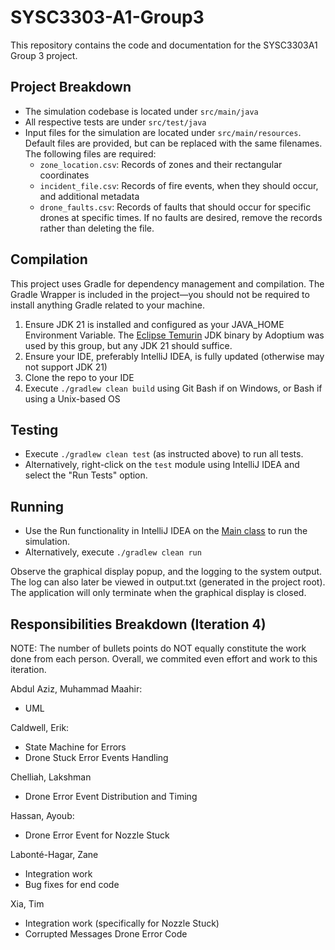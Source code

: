 # SYSC3303-A1-Group3
This repository contains the code and documentation for the SYSC3303A1 Group 3 project.

## Project Breakdown
- The simulation codebase is located under `src/main/java`
- All respective tests are under `src/test/java`
- Input files for the simulation are located under `src/main/resources`. Default files are provided, but can be replaced with the same filenames. The following files are required:
  - `zone_location.csv`: Records of zones and their rectangular coordinates
  - `incident_file.csv`: Records of fire events, when they should occur, and additional metadata
  - `drone_faults.csv`: Records of faults that should occur for specific drones at specific times. If no faults are desired, remove the records rather than deleting the file.

## Compilation
This project uses Gradle for dependency management and compilation. The Gradle Wrapper is included in the project—you should not be required to install anything Gradle related to your machine.

1. Ensure JDK 21 is installed and configured as your JAVA_HOME Environment Variable. The [Eclipse Temurin](https://adoptium.net/temurin/) JDK binary by Adoptium was used by this group, but any JDK 21 should suffice.
2. Ensure your IDE, preferably IntelliJ IDEA, is fully updated (otherwise may not support JDK 21)
3. Clone the repo to your IDE
4. Execute `./gradlew clean build` using Git Bash if on Windows, or Bash if using a Unix-based OS

## Testing 
- Execute `./gradlew clean test` (as instructed above) to run all tests. 
- Alternatively, right-click on the `test` module using IntelliJ IDEA and select the "Run Tests" option.

## Running
- Use the Run functionality in IntelliJ IDEA on the [Main class](src/main/java/sysc3303/a1/group3/Main.java) to run the simulation.
- Alternatively, execute `./gradlew clean run`

Observe the graphical display popup, and the logging to the system output. The log can also later be viewed in output.txt (generated in the project root).
The application will only terminate when the graphical display is closed.

## Responsibilities Breakdown (Iteration 4)
NOTE: The number of bullets points do NOT equally constitute the work done from each person.
Overall, we commited even effort and work to this iteration.

Abdul Aziz, Muhammad Maahir:
- UML

Caldwell, Erik:
- State Machine for Errors
- Drone Stuck Error Events Handling

Chelliah, Lakshman
- Drone Error Event Distribution and Timing

Hassan, Ayoub:
- Drone Error Event for Nozzle Stuck

Labonté-Hagar, Zane
- Integration work 
- Bug fixes for end code

Xia, Tim
- Integration work (specifically for Nozzle Stuck)
- Corrupted Messages Drone Error Code
